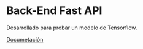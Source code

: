 # Back-End Fast API

Desarrollado para probar un modelo de Tensorflow. 

[Documetación](https://www.notion.so/KERAS-22bf864df5cc80acb549dfe8722f2e13)